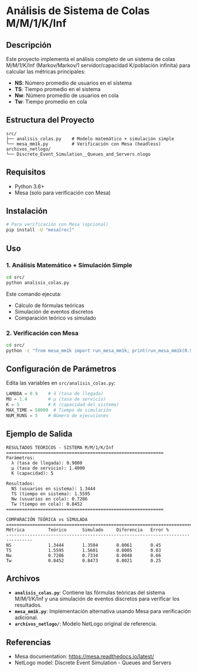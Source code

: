 # Análisis de Sistema de Colas M/M/1/K/Inf

## Descripción

Este proyecto implementa el análisis completo de un sistema de colas M/M/1/K/Inf (Markov/Markov/1 servidor/capacidad K/población infinita) para calcular las métricas principales:

- **NS**: Número promedio de usuarios en el sistema
- **TS**: Tiempo promedio en el sistema  
- **Nw**: Número promedio de usuarios en cola
- **Tw**: Tiempo promedio en cola

## Estructura del Proyecto

```
src/
├── analisis_colas.py    # Modelo matemático + simulación simple
└── mesa_mm1k.py         # Verificación con Mesa (headless)
archivos_netlogo/
└── Discrete_Event_Simulation__Queues_and_Servers.nlogo
```

## Requisitos

- Python 3.6+
- Mesa (solo para verificación con Mesa)

## Instalación

```bash
# Para verificación con Mesa (opcional)
pip install -U "mesa[rec]"
```

## Uso

### 1. Análisis Matemático + Simulación Simple

```bash
cd src/
python analisis_colas.py
```

Este comando ejecuta:
- Cálculo de fórmulas teóricas
- Simulación de eventos discretos
- Comparación teórico vs simulado

### 2. Verificación con Mesa

```bash
cd src/
python -c "from mesa_mm1k import run_mesa_mm1k; print(run_mesa_mm1k(0.9,1.4,5,50000,5)[0])"
```

## Configuración de Parámetros

Edita las variables en `src/analisis_colas.py`:

```python
LAMBDA = 0.9    # λ (tasa de llegada)
MU = 1.4        # μ (tasa de servicio)  
K = 5           # K (capacidad del sistema)
MAX_TIME = 50000  # Tiempo de simulación
NUM_RUNS = 5    # Número de ejecuciones
```

## Ejemplo de Salida

```
RESULTADOS TEÓRICOS - SISTEMA M/M/1/K/Inf
============================================================
Parámetros:
  λ (tasa de llegada): 0.9000
  μ (tasa de servicio): 1.4000
  K (capacidad): 5

Resultados:
  NS (usuarios en sistema): 1.3444
  TS (tiempo en sistema): 1.5595
  Nw (usuarios en cola): 0.7286
  Tw (tiempo en cola): 0.8452
============================================================

COMPARACIÓN TEÓRICA vs SIMULADA
================================================================================
Métrica         Teórico      Simulado     Diferencia   Error %   
--------------------------------------------------------------------------------
NS              1.3444       1.3504       0.0061       0.45      
TS              1.5595       1.5601       0.0005       0.03      
Nw              0.7286       0.7334       0.0048       0.66      
Tw              0.8452       0.8473       0.0021       0.25      
```

## Archivos

- **`analisis_colas.py`**: Contiene las fórmulas teóricas del sistema M/M/1/K/Inf y una simulación de eventos discretos para verificar los resultados.
- **`mesa_mm1k.py`**: Implementación alternativa usando Mesa para verificación adicional.
- **`archivos_netlogo/`**: Modelo NetLogo original de referencia.

## Referencias

- Mesa documentation: https://mesa.readthedocs.io/latest/
- NetLogo model: Discrete Event Simulation - Queues and Servers
